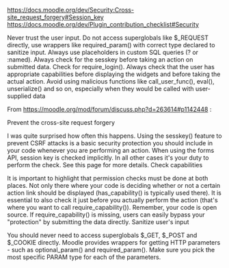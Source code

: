https://docs.moodle.org/dev/Security:Cross-site_request_forgery#Session_key
https://docs.moodle.org/dev/Plugin_contribution_checklist#Security

Never trust the user input.
Do not access superglobals like $_REQUEST directly, use wrappers like required_param() with correct type declared to sanitize input.
Always use placeholders in custom SQL queries (? or :named).
Always check for the sesskey before taking an action on submitted data.
Check for require_login().
Always check that the user has appropriate capabilities before displaying the widgets and before taking the actual action.
Avoid using malicious functions like call_user_func(), eval(), unserialize() and so on, especially when they would be called with user-supplied data


From https://moodle.org/mod/forum/discuss.php?d=263614#p1142448 :

Prevent the cross-site request forgery

I was quite surprised how often this happens. Using the sesskey() feature to prevent CSRF attacks is a basic security protection you should include in your code whenever you are performing an action. When using the forms API, session key is checked implicitly. In all other cases it's your duty to perform the check. See this page for more details.
Check capabilities

It is important to highlight that permission checks must be done at both places. Not only there where your code is deciding whether or not a certain action link should be displayed (has_capability() is typically used there). It is essential to also check it just before you actually perform the action (that's where you want to call require_capability()). Remember, your code is open source. If require_capability() is missing, users can easily bypass your "protection" by submitting the data directly.
Sanitize user's input

You should never need to access superglobals $_GET, $_POST and $_COOKIE directly. Moodle provides wrappers for getting HTTP parameters - such as optional_param() and required_param(). Make sure you pick the most specific PARAM type for each of the parameters.





